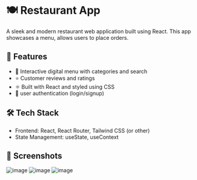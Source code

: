 # 🍽️ Restaurant App

A sleek and modern restaurant web application built using React. This app showcases a menu, allows users to place orders.

## 🚀 Features

- 🧾 Interactive digital menu with categories and search
- ⭐ Customer reviews and ratings
- ⚛️ Built with React and styled using  CSS 
- 🔐  user authentication (login/signup)

## 🛠️ Tech Stack

- Frontend: React, React Router, Tailwind CSS (or other)
- State Management: useState, useContext  

## 📸 Screenshots
![image](https://github.com/user-attachments/assets/699cf6be-dee8-40ad-96e2-51f5a62b266f)
![image](https://github.com/user-attachments/assets/1e5722b8-e501-420f-83e0-87f4646cde25)
![image](https://github.com/user-attachments/assets/c7831d32-bfdb-427b-a387-2515b4bb75fe)



